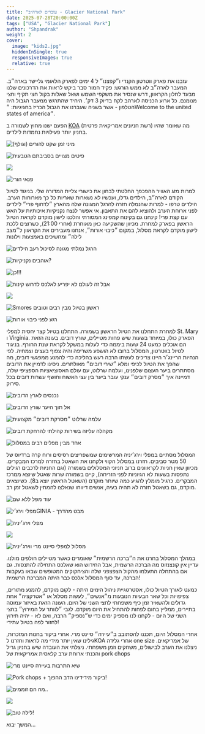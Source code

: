 ```yaml
---
title: "עוברים לארה״ב - Glacier National Park"
date: 2025-07-28T20:00:00Z
tags: ["USA", "Glacier National Park"]
author: "Shpandrak"
weight: 2
cover:
  image: "kids2.jpg"
  hiddenInSingle: true
  responsiveImages: true
  relative: true
---
```


עזבנו את פארק ווטרטון הקנדי ו״קפצנו״ ל 4 ימים לפארק הלאומי גליישר בארה״ב. המעבר לארה״ב לא ממש הורגש: פקיד חמור סבר ביקש לראות את הדרכונים שלנו מבעד לחלון הקראוון, דרש שנסיר את משקפי השמש ושאל שאלות בקול חצי תקיף וחצי מנומנם. כל ארוע הכניסה לארהב לקח בדיוק 3 דק׳. היחיד שהתרגש ממעבר הגבול היה הטלפון - אשר בשניה שעברנו את הגבול הכריז בחגיגיות: ״Welcome to the united states of america״.

הפעם ישנו מחוץ לשמורה ב [KOA](https://koa.com/campgrounds/st-mary/) (רשת חניונים אמריקאית פרטית) מה שאומר שהיו בחניון יותר פעילויות נחמדות לילדים.

![](miniGolf.jpg "מיני זמן שקט להורים (וגולף)")

![](poolJump.jpg "פיטים מצויים בסביבתם הטבעית")

![](jacuzzi.jpg)

![](nemalaYoga.jpg "פנאי הורי")

למרות מזג האוויר ההפכפך החלטתי לבחון את כישורי צליית המדורה שלי. בניגוד לטיול הקודם לארה״ב, הילדים גדלו, ועכשיו לא נשארות שאריות כל כך מארוחות הערב. הילדים טרפו - למרות שהנמלה חזרה להרגל המגונה שלה מהארץ ״לדחוף פרי״ לילדים לפני ארוחת הערב ולהוציא להם את התאבון. אי אפשר לנצח נקניקיות איכותיות על האש עם קצת פרי! קינחנו גם בקינוח קמפינג המסורתי והלכנו לישון מוקדם לקראת הטיול הראשון בפארק למחרת. מכיוון שהשקיעה כאן מאוחרת (אחרי 21:00), כשרוצים ללכת לישון מוקדם לקראת מסלול, במקום ״כיבוי אורות״, אנחנו מעבירים את הקראוון ל״מצב לילה״ ומחשיכים באמצעות וילונות

![](shuvFruit.jpg "הרגל נמלתי מגונה לסיכול רעב הילדים")

![](grillingSausage.jpg "אוהבים נקניקיות?")

![](dinnerSausage.jpg "כן!!!")

![](alexSmores.jpg "אבל זה לעולם לא יפריע לאלכס לדרוש קינוח")

![](peteGrillingMarsh.jpg)

![](eatingSmores.jpg "Smores ראשון בטיול מבין רבים וטובים")

![](sleepingRV.jpg "רגע לפני כיבוי אורות")

למחרת התחלנו את הטיול הראשון בשמורה. התחלנו בטיול קצר יחסית למפלי St. Mary ו Virginia. הפארק כולו, במיוחד בשעות שיש פחות מטיילים, שורץ דובים. בעונה הזאת הם אוכלים כמעט 24 שעות ביממה כדי לעלות במשקל לקראת שנת החורף. בניגוד לטיול בווטרטון, המסלול ברובו לא הושפע משריפה והיה צפוף בעצים וצמחיה. לפי הנחיות הריינג׳ר היינו צריכים לעשתו הרבה רעש בהליכה כדי להמנע ממפגשי דובים, מה שהפך את הטיול לכיפי ומלא ״שירי דובים״ מאולתרים. ניסינו לדמיין את הדובים מסתתרים ביער העצום שלפנינו, ועלמה שרלוט, עם עולם האסוציאציות הספציפי שלה, דמיינה איך ״מסרק דובים״ ענקי עובר ביער בין עצי האשוח וחושף עשרות דובים בכל סירוק.

![](stMaryFalls3.jpg "נכנסים לארץ הדובים")

![](stMaryFalls1.jpg "אל תוך היער שורץ הדובים")

![](stMaryFalls8.jpg "עלמה שרלוט ״מסרקת דובים״ מקצועית")

![](stMaryFalls12.jpg "מקהלה עליזה בשירות קהילתי להרחקת דובים")

![](stMaryFalls4.jpg "אחד מבין מפלים רבים במסלול")

המסלול מסתיים במפלי וירג׳יניה המרשימים שמשפריצים רסיסים ורוח קרה ברדיוס של 50 מטר סביבים. חזרנו במסלול הקווי ולקחנו את השאטל בחזרה למרכז המבקרים. מכיוון שאין חניות לקראוונים ברוב חניוני המסלולים בשמורה (וגם החניות לרכבים רגילים נתפסות בשעות לא הגיוניות לפני הזריחה), קיים בשמורה שרות שאטל שיוצא ממרכז המבקרים. כרגיל מומלץ להגיע כמה שיותר מוקדם (השאטל הראשון יוצא ב8). כשיוצאים מוקדם, גם בשאטל חזרה לא תהיה בעיה, אנשים דיווחו שנאלצו להמתין לשאטל זמן רב.

![](stMaryFalls7.jpg "עוד מפל ללא שם")

![](stMaryFalls5.jpg "מפלי וירג׳יGINIA - מבט מהדרך")

![](stMaryFalls10.jpg "מפלי וירג׳יניה")

![](stMaryFalls11.jpg)

![](stMaryTrailStats.jpg "מסלול למפלי סיינט מרי ווירג׳יניה")

במהלך המסלול בחרנו את ה״ברכה הרשמית״ שאומרים כאשר מטיילים חולפים מולנו. עדיין אין קונצנזוס מה הברכה הרשמית, אבל החידוש הוא שאלכס התחילה להתנסות. גם אם בהתחלה התעלמו מהקול הצפצפני שלה והציחקוקים המטופשים שבאו בעקבות הברכה, עד סוף המסלול אלכס כבר היתה המברכת הרשמית!

כמעט לאורך הטיול כולו, אסטרטגיית ניהול הימים היתה - לקום מוקדם, להמנע מתורים, צפיפויות וכל שאר הבעיות הנובעות מ״אנשים״, לעשות מסלול או ״אטרקציה״ אחת גדולים ולהשאיר זמן כיף משפחתי לחצי השני של היום. העונה הזאת באיזור עמוסה בתיירים, ממליץ בחום לפחות להתחיל את היום מוקדם. לגבי ״לוותר על המירוץ״ בחצי השני של היום - לקחנו לנו מספיק ימים כדי ש״נספיק״  הרבה, ואם לא - יהיה תירוץ לחזור לפה בטיול עתידי!

אחרי המסלול היום, תכננו להסתובב ב״עיירה״ סיינט מרי. אחרי ביקור בחנות המזכרות, גילינו שאין יותר מידי מה לראות וחזרנו לKOA אחרי גלידה one size של אמריקאים. ניצלנו את הערב לבישולים, משחקים וזמן משפחתי. ניצלתי את העובדה שיש בחניון גריל והכנתי ארוחת ערב קלאסית אמריקאית של  pork chops

![](iceCreamStMary.jpg "שיא התרבות בעיירה סיינט מרי")

![](porkChops.jpg "Pork chops + ביקור מידידינו הדב ההפוך!")

![](kids.jpg "מה הם זוממים..")

![](kids2.jpg)

![](goodNight.jpg "לילה טוב!")

המשך יבוא...